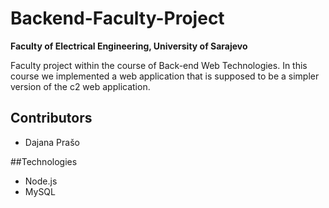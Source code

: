 # Backend-Faculty-Project

**Faculty of Electrical Engineering, University of Sarajevo**

Faculty project within the course of Back-end Web Technologies.
In this course we implemented a web application that is supposed to be a simpler version of the c2 web application.


## Contributors

- Dajana Prašo

##Technologies

- Node.js
- MySQL
